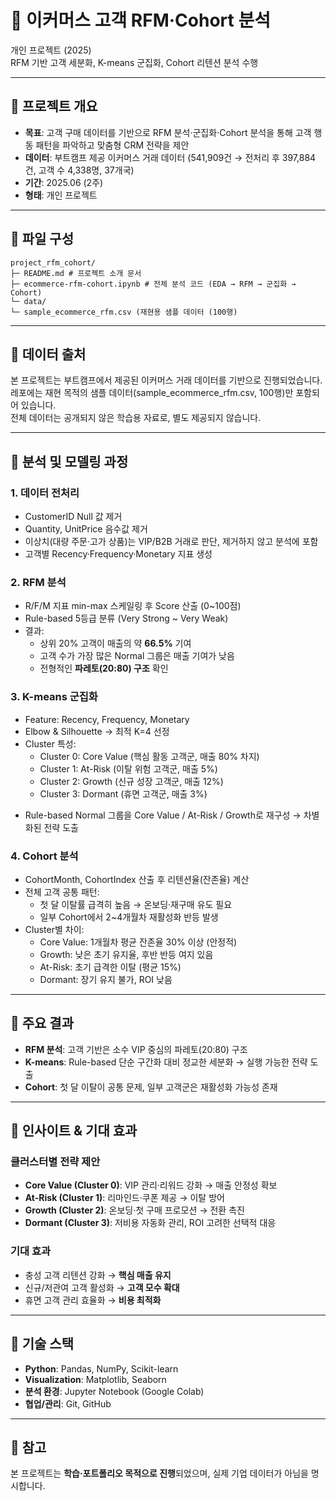 # 📌 이커머스 고객 RFM·Cohort 분석
개인 프로젝트 (2025)  
RFM 기반 고객 세분화, K-means 군집화, Cohort 리텐션 분석 수행

---

## 📄 프로젝트 개요
- **목표**: 고객 구매 데이터를 기반으로 RFM 분석·군집화·Cohort 분석을 통해 고객 행동 패턴을 파악하고 맞춤형 CRM 전략을 제안  
- **데이터**: 부트캠프 제공 이커머스 거래 데이터 (541,909건 → 전처리 후 397,884건, 고객 수 4,338명, 37개국)
- **기간**: 2025.06 (2주)  
- **형태**: 개인 프로젝트  

---

## 📂 파일 구성
```
project_rfm_cohort/
├─ README.md # 프로젝트 소개 문서
├─ ecommerce-rfm-cohort.ipynb # 전체 분석 코드 (EDA → RFM → 군집화 → Cohort)
└─ data/
└─ sample_ecommerce_rfm.csv (재현용 샘플 데이터 (100행)
```
---

## 📄 데이터 출처
본 프로젝트는 부트캠프에서 제공된 이커머스 거래 데이터를 기반으로 진행되었습니다.  
레포에는 재현 목적의 샘플 데이터(sample_ecommerce_rfm.csv, 100행)만 포함되어 있습니다.  
전체 데이터는 공개되지 않은 학습용 자료로, 별도 제공되지 않습니다.

---

## 📄 분석 및 모델링 과정
### 1. 데이터 전처리
- CustomerID Null 값 제거
- Quantity, UnitPrice 음수값 제거
- 이상치(대량 주문·고가 상품)는 VIP/B2B 거래로 판단, 제거하지 않고 분석에 포함
- 고객별 Recency·Frequency·Monetary 지표 생성

### 2. RFM 분석
- R/F/M 지표 min-max 스케일링 후 Score 산출 (0~100점)  
- Rule-based 5등급 분류 (Very Strong ~ Very Weak)
- 결과:  
  - 상위 20% 고객이 매출의 약 **66.5%** 기여  
  - 고객 수가 가장 많은 Normal 그룹은 매출 기여가 낮음  
  - 전형적인 **파레토(20:80) 구조** 확인  

### 3. K-means 군집화
- Feature: Recency, Frequency, Monetary  
- Elbow & Silhouette → 최적 K=4 선정  
- Cluster 특성:  
  - Cluster 0: Core Value (핵심 활동 고객군, 매출 80% 차지)
  - Cluster 1: At-Risk (이탈 위험 고객군, 매출 5%) 
  - Cluster 2: Growth (신규 성장 고객군, 매출 12%)  
  - Cluster 3: Dormant (휴면 고객군, 매출 3%)
*  Rule-based Normal 그룹을 Core Value / At-Risk / Growth로 재구성 → 차별화된 전략 도출

### 4. Cohort 분석
- CohortMonth, CohortIndex 산출 후 리텐션율(잔존율) 계산  
- 전체 고객 공통 패턴:  
  - 첫 달 이탈률 급격히 높음 → 온보딩·재구매 유도 필요  
  - 일부 Cohort에서 2~4개월차 재활성화 반등 발생  
- Cluster별 차이:  
  - Core Value: 1개월차 평균 잔존율 30% 이상 (안정적)  
  - Growth: 낮은 초기 유지율, 후반 반등 여지 있음  
  - At-Risk: 초기 급격한 이탈 (평균 15%)  
  - Dormant: 장기 유지 불가, ROI 낮음  
---

## 📄 주요 결과
- **RFM 분석**: 고객 기반은 소수 VIP 중심의 파레토(20:80) 구조  
- **K-means**: Rule-based 단순 구간화 대비 정교한 세분화 → 실행 가능한 전략 도출  
- **Cohort**: 첫 달 이탈이 공통 문제, 일부 고객군은 재활성화 가능성 존재  


---

## 📄 인사이트 & 기대 효과  

### 클러스터별 전략 제안  
- **Core Value (Cluster 0)**: VIP 관리·리워드 강화 → 매출 안정성 확보  
- **At-Risk (Cluster 1)**: 리마인드·쿠폰 제공 → 이탈 방어  
- **Growth (Cluster 2)**: 온보딩·첫 구매 프로모션 → 전환 촉진  
- **Dormant (Cluster 3)**: 저비용 자동화 관리, ROI 고려한 선택적 대응  

### 기대 효과  
- 충성 고객 리텐션 강화 → **핵심 매출 유지**  
- 신규/저관여 고객 활성화 → **고객 모수 확대**  
- 휴면 고객 관리 효율화 → **비용 최적화**  

---

## 📄 기술 스택  
- **Python**: Pandas, NumPy, Scikit-learn  
- **Visualization**: Matplotlib, Seaborn  
- **분석 환경**: Jupyter Notebook (Google Colab)  
- **협업/관리**: Git, GitHub  

---

## 📄 참고  
본 프로젝트는 **학습·포트폴리오 목적으로 진행**되었으며, 실제 기업 데이터가 아님을 명시합니다.  
